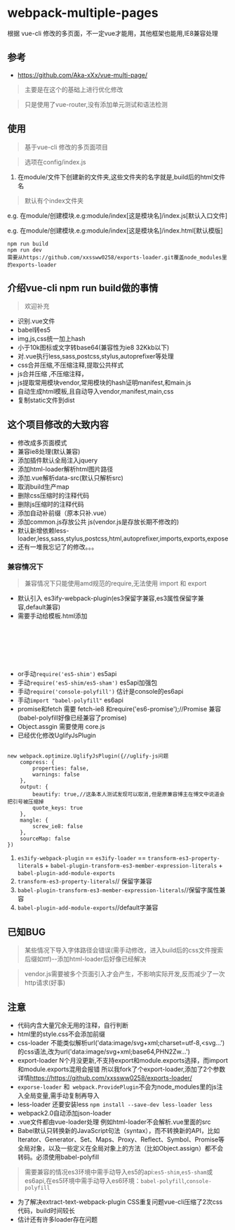 # webpack-multiple-pages
根据 vue-cli 修改的多页面，不一定vue才能用，其他框架也能用,IE8兼容处理

## 参考
*	<https://github.com/Aka-xXx/vue-multi-page/>
> 主要是在这个的基础上进行优化修改

> 只是使用了vue-router,没有添加单元测试和语法检测
 
## 使用
>基于vue-cli 修改的多页面项目

>选项在config/index.js

1. 在module/文件下创建新的文件夹,这些文件夹的名字就是,build后的html文件名
> 默认有个index文件夹

e.g.  在module/创建模块.e.g:module/index[这是模块名]/index.js[默认入口文件]

e.g.  在module/创建模块.e.g:module/index[这是模块名]/index.html[默认模版]

	npm run build
	npm run dev
	需要从https://github.com/xxssww0258/exports-loader.git覆盖node_modules里的exports-loader
## 介绍vue-cli npm run build做的事情

> 欢迎补充

*	识别.vue文件
*	babel转es5
*	img,js,css统一加上hash
*	小于10k图标或文字转base64(兼容性为ie8 32Kkb以下)
*	对.vue执行less,sass,postcss,stylus,autoprefixer等处理
*	css合并压缩,不压缩注释,提取公共样式
*	js合并压缩 ,不压缩注释，
*	js提取常用模块vendor,常用模块的hash证明manifest,和main.js
*	自动生成html模板,且自动导入vendor,manifest,main,css
*	复制static文件到dist

## 这个项目修改的大致内容

*	修改成多页面模式
*   兼容ie8处理(默认兼容)
*	添加插件默认全局注入jquery
*	添加html-loader解析html图片路径
*	添加.vue解析data-src(默认只解析src)
*	取消build生产map
*	删除css压缩时的注释代码
*	删除js压缩时的注释代码
*	添加自动补前缀（原本只补.vue）
*	添加common.js存放公共 js(vendor.js是存放长期不修改的)
*	默认新增依赖less-loader,less,sass,stylus,postcss,html,autoprefixer,imports,exports,expose
*	还有一堆我忘记了的修改。。。

### 兼容情况下
>  兼容情况下只能使用amd规范的require,无法使用 import 和 export

*  默认引入 es3ify-webpack-plugin(es3保留字兼容,es3属性保留字兼容,default兼容)
*  需要手动给模板.html添加<pre><code>
	<!--[if lt IE 9]>
		<script src="https://cdn.bootcss.com/es5-shim/4.5.9/es5-shim.min.js"></script>//给es3环境添加es5 API
		<script src="https://cdn.bootcss.com/es5-shim/4.5.9/es5-sham.min.js"></script>//给es3环境添加es5 API2
		<script src="https://cdn.bootcss.com/html5shiv/3.7.3/html5shiv.min.js"></script>//识别标签
		<script src="https://cdn.bootcss.com/respond.js/1.4.2/respond.min.js"></script>//媒体查询
    <![endif]-->
</code></pre>
*  or手动`require('es5-shim')` es5api
*  手动`require('es5-shim/es5-sham')` es5api加强包
*  手动`require('console-polyfill')` 估计是console的es6api
*  手动`import "babel-polyfill"` es6api
*  promise和fetch 需要   fetch-ie8 和require('es6-promise');//Promise 兼容 (babel-polyfill好像已经兼容了promise)
*  Object.assgin 需要使用 core.js
*  已经优化修改UglifyJsPlugin
<pre><code>
new webpack.optimize.UglifyJsPlugin({//uglify-js问题
    compress: {
        properties: false,
        warnings: false
    },
    output: {
        beautify: true,//这条本人测试发现可以取消,但是原兼容博主在博文中说道会 把引号被压缩掉
        quote_keys: true
    },
    mangle: {
        screw_ie8: false
    },
    sourceMap: false
})
</code></pre>
1. `es3ify-webpack-plugin` == `es3ify-loader` == `transform-es3-property-literal`s + `babel-plugin-transform-es3-member-expression-literals` + `babel-plugin-add-module-exports`
2. `transform-es3-property-literals`// 保留字兼容
3. `babel-plugin-transform-es3-member-expression-literals`//保留字属性兼容
4. `babel-plugin-add-module-exports`//default字兼容
## 已知BUG
> 某些情况下导入字体路径会错误(需手动修改，进入build后的css文件搜索后缀如ttf)--添加html-loader后好像已经解决

> vendor.js需要被多个页面引入才会产生，不影响实际开发,反而减少了一次http请求(好事)

## 注意
* 代码内含大量冗余无用的注释，自行判断
* html里的style.css不会添加前缀
* css-loader 不能类似解析url('data:image/svg+xml;charset=utf-8,<svg...')的css语法,改为url('data:image/svg+xml;base64,PHN2Zw...')
* export-loader N个月没更新,不支持export和module.exports选择，而import和module.exports混用会报错
所以我fork了个export-loader,添加了2个参数 详情<https://https://github.com/xxssww0258/exports-loader/>
* `exporse-loader` 和` webpack.ProvidePlugin`不会为node_modules里的js注入全局变量,需手动复制再导入
* less-loader 还要安装less `npm install --save-dev less-loader less`
* webpack2.0自动添加json-loader
* .vue文件都由vue-loader处理 例如html-loader不会解析.vue里面的src
* Babel默认只转换新的JavaScript句法（syntax），而不转换新的API，比如Iterator、Generator、Set、Maps、Proxy、Reflect、Symbol、Promise等全局对象，以及一些定义在全局对象上的方法（比如Object.assign）都不会转码。必须使用babel-polyfill

>需要兼容的情况es3环境中需手动导入es5的api:`es5-shim`,`es5-sham`或es6api,在es5环境中需手动导入es6环境：`babel-polyfill`,`console-polyfill`

* 为了解决extract-text-webpack-plugin CSS重复问题vue-cli压缩了2次css代码，build时间较长
* 估计还有许多loader存在问题